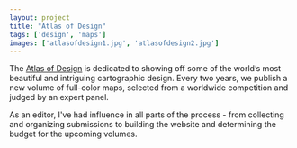 ```yaml
---
layout: project
title: "Atlas of Design"
tags: ['design', 'maps']
images: ['atlasofdesign1.jpg', 'atlasofdesign2.jpg']
---
```


The [Atlas of Design](http://atlasofdesign.org/) is dedicated to showing off some of the world’s most beautiful and intriguing cartographic design. Every two years, we publish a new volume of full-color maps, selected from a worldwide competition and judged by an expert panel.

As an editor, I've had influence in all parts of the process - from collecting and organizing submissions to building the website and determining the budget for the upcoming volumes. 